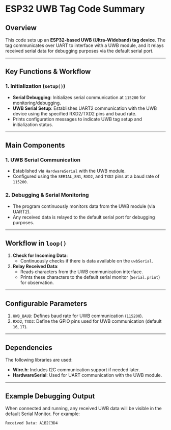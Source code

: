 # ESP32 UWB Tag Code Summary

## Overview
This code sets up an **ESP32-based UWB (Ultra-Wideband) tag device**. The tag communicates over UART to interface with a UWB module, and it relays received serial data for debugging purposes via the default serial port.

---

## Key Functions & Workflow

### 1. Initialization (`setup()`)
- **Serial Debugging**: Initializes serial communication at `115200` for monitoring/debugging.
- **UWB Serial Setup**: Establishes UART2 communication with the UWB device using the specified RXD2/TXD2 pins and baud rate.
- Prints configuration messages to indicate UWB tag setup and initialization status.

---

## Main Components

### 1. **UWB Serial Communication**
- Established via `HardwareSerial` with the UWB module.
- Configured using the `SERIAL_8N1`, `RXD2`, and `TXD2` pins at a baud rate of `115200`.

### 2. **Debugging & Serial Monitoring**
- The program continuously monitors data from the UWB module (via UART2).
- Any received data is relayed to the default serial port for debugging purposes.

---

## Workflow in `loop()`
1. **Check for Incoming Data**:
   - Continuously checks if there is data available on the `uwbSerial`.
2. **Relay Received Data**:
   - Reads characters from the UWB communication interface.
   - Prints these characters to the default serial monitor (`Serial.print`) for observation.

---

## Configurable Parameters
1. `UWB_BAUD`: Defines baud rate for UWB communication (`115200`).
2. `RXD2`, `TXD2`: Define the GPIO pins used for UWB communication (default `16`, `17`).

---

## Dependencies
The following libraries are used:
- **Wire.h**: Includes I2C communication support if needed later.
- **HardwareSerial**: Used for UART communication with the UWB module.

---

## Example Debugging Output
When connected and running, any received UWB data will be visible in the default Serial Monitor. For example:
```plaintext
Received Data: A1B2C3D4
